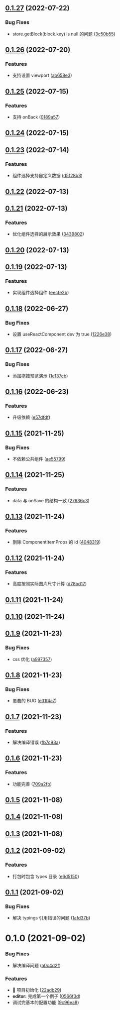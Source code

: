 ## [0.1.27](https://github.com/limaofeng/sunmao-editor/compare/v0.1.26...v0.1.27) (2022-07-22)


### Bug Fixes

* store.getBlock(block.key) is null 的问题 ([3c50b55](https://github.com/limaofeng/sunmao-editor/commit/3c50b55b24ce3ca76454b33f701354d464441fb8))



## [0.1.26](https://github.com/limaofeng/sunmao-editor/compare/v0.1.25...v0.1.26) (2022-07-20)


### Features

* 支持设置 viewport ([ab658e3](https://github.com/limaofeng/sunmao-editor/commit/ab658e3f195219c760c6dbf4ca588ef5c73c11b8))



## [0.1.25](https://github.com/limaofeng/sunmao-editor/compare/v0.1.24...v0.1.25) (2022-07-15)


### Features

* 支持 onBack ([0189a57](https://github.com/limaofeng/sunmao-editor/commit/0189a57fe90b937dd44faaf31d18501488253351))



## [0.1.24](https://github.com/limaofeng/sunmao-editor/compare/v0.1.23...v0.1.24) (2022-07-15)



## [0.1.23](https://github.com/limaofeng/sunmao-editor/compare/v0.1.22...v0.1.23) (2022-07-14)


### Features

*  组件选择支持自定义数据 ([d5f28b3](https://github.com/limaofeng/sunmao-editor/commit/d5f28b3461b55312b8e1499513fb15c839fbbff0))



## [0.1.22](https://github.com/limaofeng/sunmao-editor/compare/v0.1.21...v0.1.22) (2022-07-13)



## [0.1.21](https://github.com/limaofeng/sunmao-editor/compare/v0.1.20...v0.1.21) (2022-07-13)


### Features

* 优化组件选择的展示效果 ([3439802](https://github.com/limaofeng/sunmao-editor/commit/3439802fe90f0b69b95e8a9e5152e3dec9da8fb7))



## [0.1.20](https://github.com/limaofeng/sunmao-editor/compare/v0.1.19...v0.1.20) (2022-07-13)



## [0.1.19](https://github.com/limaofeng/sunmao-editor/compare/v0.1.18...v0.1.19) (2022-07-13)


### Features

* 实现组件选择组件 ([eecfe2b](https://github.com/limaofeng/sunmao-editor/commit/eecfe2b81692cc2e3de1b6bd90221886616f150f))



## [0.1.18](https://github.com/limaofeng/sunmao-editor/compare/v0.1.17...v0.1.18) (2022-06-27)


### Bug Fixes

* 设置 useReactComponent  dev 为 true ([1226e38](https://github.com/limaofeng/sunmao-editor/commit/1226e38e8798980cbd5e257cd1b12b3ba066449f))



## [0.1.17](https://github.com/limaofeng/sunmao-editor/compare/v0.1.16...v0.1.17) (2022-06-27)


### Bug Fixes

* 添加拖拽预览演示 ([1e137cb](https://github.com/limaofeng/sunmao-editor/commit/1e137cb2ffd313eb11f8d45839eed475244dd529))



## [0.1.16](https://github.com/limaofeng/sunmao-editor/compare/v0.1.15...v0.1.16) (2022-06-23)


### Features

* 升级依赖 ([e57dfdf](https://github.com/limaofeng/sunmao-editor/commit/e57dfdf34e343c2b9d1dfcef273621d839bc307d))



## [0.1.15](https://github.com/limaofeng/sunmao-editor/compare/v0.1.14...v0.1.15) (2021-11-25)


### Bug Fixes

* 不依赖公共组件 ([ae55799](https://github.com/limaofeng/sunmao-editor/commit/ae55799e9462e797a0b237b2f834b8e916c3728e))



## [0.1.14](https://github.com/limaofeng/sunmao-editor/compare/v0.1.13...v0.1.14) (2021-11-25)


### Features

* data 与 onSave 的结构一致 ([27636c3](https://github.com/limaofeng/sunmao-editor/commit/27636c3f37e573adbb3bdf2ef97e3b6e826f7837))



## [0.1.13](https://github.com/limaofeng/sunmao-editor/compare/v0.1.12...v0.1.13) (2021-11-24)


### Features

* 删除 ComponentItemProps 的 id ([4048319](https://github.com/limaofeng/sunmao-editor/commit/404831923f787fcb7db8a3fd8410c0ef2a9977d7))



## [0.1.12](https://github.com/limaofeng/sunmao-editor/compare/v0.1.11...v0.1.12) (2021-11-24)


### Features

* 高度按照实际图片尺寸计算 ([d78bd17](https://github.com/limaofeng/sunmao-editor/commit/d78bd17f55dbcaf49a07ba80bfd7f156c22d4993))



## [0.1.11](https://github.com/limaofeng/sunmao-editor/compare/v0.1.10...v0.1.11) (2021-11-24)



## [0.1.10](https://github.com/limaofeng/sunmao-editor/compare/v0.1.9...v0.1.10) (2021-11-24)



## [0.1.9](https://github.com/limaofeng/sunmao-editor/compare/v0.1.8...v0.1.9) (2021-11-23)


### Bug Fixes

* css 优化 ([a997357](https://github.com/limaofeng/sunmao-editor/commit/a9973572105510619152a6f91a1edefd43998947))



## [0.1.8](https://github.com/limaofeng/sunmao-editor/compare/v0.1.7...v0.1.8) (2021-11-23)


### Bug Fixes

* 愚蠢的 BUG ([e31f4a7](https://github.com/limaofeng/sunmao-editor/commit/e31f4a78a31d186b499c2624697c38f6bf31cfa0))



## [0.1.7](https://github.com/limaofeng/sunmao-editor/compare/v0.1.6...v0.1.7) (2021-11-23)


### Features

* 解决编译错误 ([fb7c93a](https://github.com/limaofeng/sunmao-editor/commit/fb7c93aafd31b567d2e90fde2c882004a00e7a71))



## [0.1.6](https://github.com/limaofeng/sunmao-editor/compare/v0.1.5...v0.1.6) (2021-11-23)


### Features

* 功能完善 ([709a2fb](https://github.com/limaofeng/sunmao-editor/commit/709a2fb15e8a5bc951e291d6cb30ca46866fa2d5))



## [0.1.5](https://github.com/limaofeng/sunmao-editor/compare/v0.1.4...v0.1.5) (2021-11-08)



## [0.1.4](https://github.com/limaofeng/sunmao-editor/compare/v0.1.3...v0.1.4) (2021-11-08)



## [0.1.3](https://github.com/limaofeng/sunmao-editor/compare/v0.1.2...v0.1.3) (2021-11-08)



## [0.1.2](https://github.com/limaofeng/sunmao-editor/compare/v0.1.1...v0.1.2) (2021-09-02)


### Features

* 打包时包含 types 目录 ([e6d5150](https://github.com/limaofeng/sunmao-editor/commit/e6d5150366ae11ea96ead444d339a82c021ef4e3))



## [0.1.1](https://github.com/limaofeng/sunmao-editor/compare/v0.1.0...v0.1.1) (2021-09-02)


### Bug Fixes

* 解决 typings 引用错误的问题 ([1afd37b](https://github.com/limaofeng/sunmao-editor/commit/1afd37b9512664c90a547612daebabd60df1d2b4))



# 0.1.0 (2021-09-02)


### Bug Fixes

* 解决编译问题 ([a0c4d2f](https://github.com/limaofeng/sunmao-editor/commit/a0c4d2ff041ee0adfcb2993c5d53eaa6a7afd0c6))


### Features

* :tada: 项目初始化 ([22adb29](https://github.com/limaofeng/sunmao-editor/commit/22adb299122ce01e72e2109d4afd0930890948a4))
* **editor:** 完成第一个例子 ([0566f3d](https://github.com/limaofeng/sunmao-editor/commit/0566f3d5bc15cf9b220c73791393ecb229f78016))
* 调试完基本的配置功能 ([9c96ea8](https://github.com/limaofeng/sunmao-editor/commit/9c96ea847b8877787c2d51599bc592b68f10cdae))



